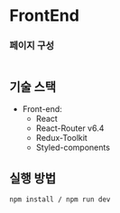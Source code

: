# FrontEnd

### 페이지 구성
```

```


## 기술 스택

- Front-end:
  - React
  - React-Router v6.4
  - Redux-Toolkit
  - Styled-components


## 실행 방법
```shell
npm install / npm run dev
```
